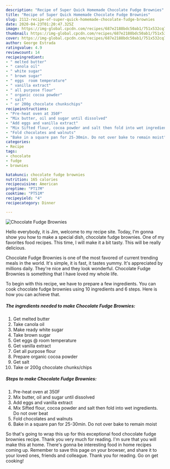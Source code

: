 ```yaml
---
description: "Recipe of Super Quick Homemade Chocolate Fudge Brownies"
title: "Recipe of Super Quick Homemade Chocolate Fudge Brownies"
slug: 2112-recipe-of-super-quick-homemade-chocolate-fudge-brownies
date: 2020-04-23T01:20:47.325Z
image: https://img-global.cpcdn.com/recipes/687e2188bdc50ab1/751x532cq70/chocolate-fudge-brownies-recipe-main-photo.jpg
thumbnail: https://img-global.cpcdn.com/recipes/687e2188bdc50ab1/751x532cq70/chocolate-fudge-brownies-recipe-main-photo.jpg
cover: https://img-global.cpcdn.com/recipes/687e2188bdc50ab1/751x532cq70/chocolate-fudge-brownies-recipe-main-photo.jpg
author: George Estrada
ratingvalue: 4.9
reviewcount: 14
recipeingredient:
- " melted butter"
- " canola oil"
- " white sugar"
- " brown sugar"
- " eggs  room temperature"
- " vanilla extract"
- " all purpose flour"
- " organic cocoa powder"
- " salt"
- " or 200g chocolate chunkschips"
recipeinstructions:
- "Pre-heat oven at 350F"
- "Mix butter, oil and sugar until dissolved"
- "Add eggs and vanilla extract"
- "Mix Sifted flour, cocoa powder and salt then fold into wet ingredients. Do not over beat"
- "Fold chocolates and walnuts"
- "Bake in a square pan for 25-30min. Do not over bake to remain moist"
categories:
- Recipe
tags:
- chocolate
- fudge
- brownies

katakunci: chocolate fudge brownies 
nutrition: 165 calories
recipecuisine: American
preptime: "PT17M"
cooktime: "PT51M"
recipeyield: "4"
recipecategory: Dinner

---
```



![Chocolate Fudge Brownies](https://img-global.cpcdn.com/recipes/687e2188bdc50ab1/751x532cq70/chocolate-fudge-brownies-recipe-main-photo.jpg)

Hello everybody, it is Jim, welcome to my recipe site. Today, I'm gonna show you how to make a special dish, chocolate fudge brownies. One of my favorites food recipes. This time, I will make it a bit tasty. This will be really delicious.

Chocolate Fudge Brownies is one of the most favored of current trending meals in the world. It's simple, it is fast, it tastes yummy. It's appreciated by millions daily. They're nice and they look wonderful. Chocolate Fudge Brownies is something that I have loved my whole life.




To begin with this recipe, we have to prepare a few ingredients. You can cook chocolate fudge brownies using 10 ingredients and 6 steps. Here is how you can achieve that.

<!--inarticleads1-->

##### The ingredients needed to make Chocolate Fudge Brownies:

1. Get  melted butter
1. Take  canola oil
1. Make ready  white sugar
1. Take  brown sugar
1. Get  eggs @ room temperature
1. Get  vanilla extract
1. Get  all purpose flour
1. Prepare  organic cocoa powder
1. Get  salt
1. Take  or 200g chocolate chunks/chips




<!--inarticleads2-->

##### Steps to make Chocolate Fudge Brownies:

1. Pre-heat oven at 350F
1. Mix butter, oil and sugar until dissolved
1. Add eggs and vanilla extract
1. Mix Sifted flour, cocoa powder and salt then fold into wet ingredients. Do not over beat
1. Fold chocolates and walnuts
1. Bake in a square pan for 25-30min. Do not over bake to remain moist




So that's going to wrap this up for this exceptional food chocolate fudge brownies recipe. Thank you very much for reading. I'm sure that you will make this at home. There's gonna be interesting food in home recipes coming up. Remember to save this page on your browser, and share it to your loved ones, friends and colleague. Thank you for reading. Go on get cooking!
